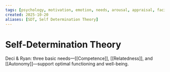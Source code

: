 ```yaml
---
tags: [psychology, motivation, emotion, needs, arousal, appraisal, facial-expression, amygdala]
created: 2025-10-20
aliases: [SDT, Self Determination Theory]
---
```

# Self-Determination Theory

Deci & Ryan: three basic needs—[[Competence]], [[Relatedness]], and [[Autonomy]]—support optimal functioning and well-being.
